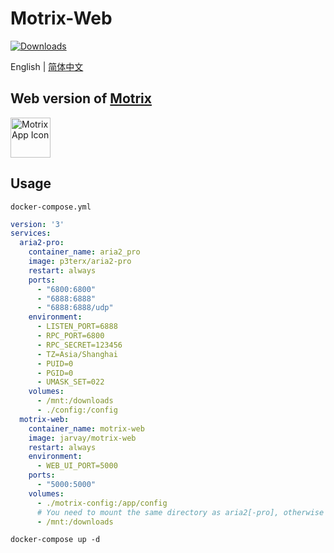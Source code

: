 # Motrix-Web
<a href="https://hub.docker.com/r/jarvay/motrix-web">
  <img src="https://img.shields.io/docker/pulls/jarvay/motrix-web?color=%2348BB78&logo=docker&label=pulls" alt="Downloads" />
</a>


English | [简体中文](./README-CN.md)


## Web version of [Motrix](https://github.com/agalwood/Motrix)

<a href="https://motrix.app">
    <img src="./static/512x512.png" width="64" alt="Motrix App Icon" />
</a>


## Usage
`docker-compose.yml`
```yaml
version: '3'
services:
  aria2-pro:
    container_name: aria2_pro
    image: p3terx/aria2-pro
    restart: always
    ports:
      - "6800:6800"
      - "6888:6888"
      - "6888:6888/udp"
    environment:
      - LISTEN_PORT=6888
      - RPC_PORT=6800
      - RPC_SECRET=123456
      - TZ=Asia/Shanghai
      - PUID=0
      - PGID=0
      - UMASK_SET=022
    volumes:
      - /mnt:/downloads
      - ./config:/config
  motrix-web:
    container_name: motrix-web
    image: jarvay/motrix-web
    restart: always
    environment:
      - WEB_UI_PORT=5000
    ports:
      - "5000:5000"
    volumes:
      - ./motrix-config:/app/config
      # You need to mount the same directory as aria2[-pro], otherwise the function of deleting files will not work
      - /mnt:/downloads
```

```shell
docker-compose up -d
```
